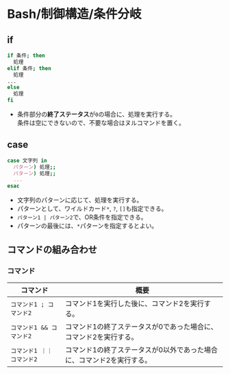 # Bash/制御構造/条件分岐

## if

```bash
if 条件; then 
  処理
elif 条件; then
  処理
...
else
  処理
fi
```

- 条件部分の**終了ステータス**が`0`の場合に、処理を実行する。<br />条件は空にできないので、不要な場合はヌルコマンドを置く。

## case

```bash
case 文字列 in
  パターン) 処理;;
  パターン) 処理;;
  ...
esac
```

- 文字列のパターンに応じて、処理を実行する。
- パターンとして、ワイルドカード`*`, `?`, `[]`も指定できる。
- `パターン1 | パターン2`で、OR条件を指定できる。
- パターンの最後には、`*`パターンを指定するとよい。

## コマンドの組み合わせ

### コマンド

| コマンド                   | 概要                                                         |
| -------------------------- | ------------------------------------------------------------ |
| `コマンド1 ; コマンド2`    | コマンド1を実行した後に、コマンド2を実行する。               |
| `コマンド1 && コマンド2`   | コマンド1の終了ステータスが0であった場合に、コマンド2を実行する。 |
| `コマンド1 ｜｜ コマンド2` | コマンド1の終了ステータスが0以外であった場合に、コマンド2を実行する。 |
